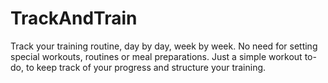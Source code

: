 # TrackAndTrain
Track your training routine, day by day, week by week. No need for setting special workouts, routines or meal preparations. 
Just a simple workout to-do, to keep track of your progress and structure your training.
